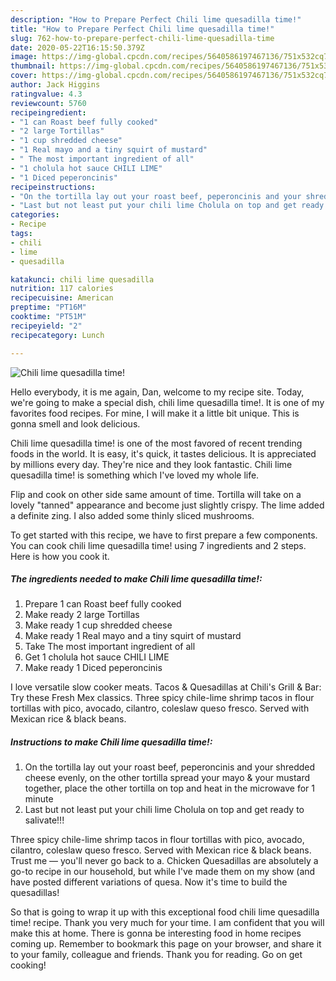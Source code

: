 ```yaml
---
description: "How to Prepare Perfect Chili lime quesadilla time!"
title: "How to Prepare Perfect Chili lime quesadilla time!"
slug: 762-how-to-prepare-perfect-chili-lime-quesadilla-time
date: 2020-05-22T16:15:50.379Z
image: https://img-global.cpcdn.com/recipes/5640586197467136/751x532cq70/chili-lime-quesadilla-time-recipe-main-photo.jpg
thumbnail: https://img-global.cpcdn.com/recipes/5640586197467136/751x532cq70/chili-lime-quesadilla-time-recipe-main-photo.jpg
cover: https://img-global.cpcdn.com/recipes/5640586197467136/751x532cq70/chili-lime-quesadilla-time-recipe-main-photo.jpg
author: Jack Higgins
ratingvalue: 4.3
reviewcount: 5760
recipeingredient:
- "1 can Roast beef fully cooked"
- "2 large Tortillas"
- "1 cup shredded cheese"
- "1 Real mayo and a tiny squirt of mustard"
- " The most important ingredient of all"
- "1 cholula hot sauce CHILI LIME"
- "1 Diced peperoncinis"
recipeinstructions:
- "On the tortilla lay out your roast beef, peperoncinis and your shredded cheese evenly, on the other tortilla spread your mayo &amp; your mustard together, place the other tortilla on top and heat in the microwave for 1 minute"
- "Last but not least put your chili lime Cholula on top and get ready to salivate!!!"
categories:
- Recipe
tags:
- chili
- lime
- quesadilla

katakunci: chili lime quesadilla 
nutrition: 117 calories
recipecuisine: American
preptime: "PT16M"
cooktime: "PT51M"
recipeyield: "2"
recipecategory: Lunch

---
```



![Chili lime quesadilla time!](https://img-global.cpcdn.com/recipes/5640586197467136/751x532cq70/chili-lime-quesadilla-time-recipe-main-photo.jpg)

Hello everybody, it is me again, Dan, welcome to my recipe site. Today, we're going to make a special dish, chili lime quesadilla time!. It is one of my favorites food recipes. For mine, I will make it a little bit unique. This is gonna smell and look delicious.

Chili lime quesadilla time! is one of the most favored of recent trending foods in the world. It is easy, it's quick, it tastes delicious. It is appreciated by millions every day. They're nice and they look fantastic. Chili lime quesadilla time! is something which I've loved my whole life.

Flip and cook on other side same amount of time. Tortilla will take on a lovely &#34;tanned&#34; appearance and become just slightly crispy. The lime added a definite zing. I also added some thinly sliced mushrooms.


To get started with this recipe, we have to first prepare a few components. You can cook chili lime quesadilla time! using 7 ingredients and 2 steps. Here is how you cook it.

<!--inarticleads1-->

##### The ingredients needed to make Chili lime quesadilla time!:

1. Prepare 1 can Roast beef fully cooked
1. Make ready 2 large Tortillas
1. Make ready 1 cup shredded cheese
1. Make ready 1 Real mayo and a tiny squirt of mustard
1. Take  The most important ingredient of all
1. Get 1 cholula hot sauce CHILI LIME
1. Make ready 1 Diced peperoncinis


I love versatile slow cooker meats. Tacos &amp; Quesadillas at Chili&#39;s Grill &amp; Bar: Try these Fresh Mex classics. Three spicy chile-lime shrimp tacos in flour tortillas with pico, avocado, cilantro, coleslaw queso fresco. Served with Mexican rice &amp; black beans. 

<!--inarticleads2-->

##### Instructions to make Chili lime quesadilla time!:

1. On the tortilla lay out your roast beef, peperoncinis and your shredded cheese evenly, on the other tortilla spread your mayo &amp; your mustard together, place the other tortilla on top and heat in the microwave for 1 minute
1. Last but not least put your chili lime Cholula on top and get ready to salivate!!!


Three spicy chile-lime shrimp tacos in flour tortillas with pico, avocado, cilantro, coleslaw queso fresco. Served with Mexican rice &amp; black beans. Trust me — you&#39;ll never go back to a. Chicken Quesadillas are absolutely a go-to recipe in our household, but while I&#39;ve made them on my show (and have posted different variations of quesa. Now it&#39;s time to build the quesadillas! 

So that is going to wrap it up with this exceptional food chili lime quesadilla time! recipe. Thank you very much for your time. I am confident that you will make this at home. There is gonna be interesting food in home recipes coming up. Remember to bookmark this page on your browser, and share it to your family, colleague and friends. Thank you for reading. Go on get cooking!
